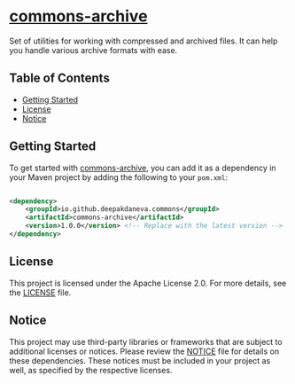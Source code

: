 # [commons-archive](https://github.com/deepakdaneva/commons/tree/main/commons-archive)

Set of utilities for working with compressed and archived files. It can help you handle various archive formats with
ease.

## Table of Contents

- [Getting Started](#getting-started)
- [License](#license)
- [Notice](#notice)

## Getting Started

To get started with [commons-archive](https://github.com/deepakdaneva/commons/tree/main/commons-archive), you can add it
as a dependency in your Maven project by adding the following to your `pom.xml`:

```xml

<dependency>
    <groupId>io.github.deepakdaneva.commons</groupId>
    <artifactId>commons-archive</artifactId>
    <version>1.0.0</version> <!-- Replace with the latest version -->
</dependency>
```

## License

This project is licensed under the Apache License 2.0. For more details, see the [LICENSE](LICENSE) file.

## Notice

This project may use third-party libraries or frameworks that are subject to additional licenses or notices. Please
review the [NOTICE](NOTICE) file for details on these dependencies. These notices must be included in your project as
well, as specified by the respective licenses.
